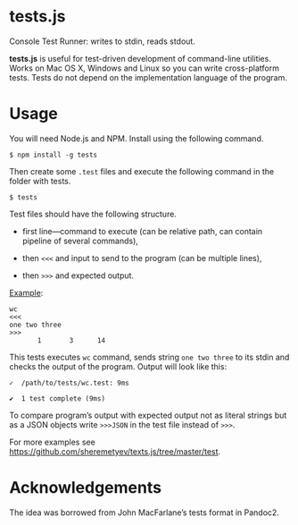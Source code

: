 tests.js
========

Console Test Runner: writes to stdin, reads stdout.

**tests.js** is useful for test-driven development of command-line utilities.
Works on Mac OS X, Windows and Linux so you can write cross-platform tests.
Tests do not depend on the implementation language of the program.

Usage
=====

You will need Node.js and NPM. Install using the following command.

~~~~~~~~~~~~~~~~~~~~~~~~~~~~~~~~~~~~~~~~~~~~~~~~~~~~~~~~~~~~~~~~~~~~~~~~~~~~~~~~
$ npm install -g tests
~~~~~~~~~~~~~~~~~~~~~~~~~~~~~~~~~~~~~~~~~~~~~~~~~~~~~~~~~~~~~~~~~~~~~~~~~~~~~~~~

Then create some `.test` files and execute the following command in the folder
with tests.

~~~~~~~~~~~~~~~~~~~~~~~~~~~~~~~~~~~~~~~~~~~~~~~~~~~~~~~~~~~~~~~~~~~~~~~~~~~~~~~~
$ tests
~~~~~~~~~~~~~~~~~~~~~~~~~~~~~~~~~~~~~~~~~~~~~~~~~~~~~~~~~~~~~~~~~~~~~~~~~~~~~~~~

Test files should have the following structure.

-   first line—command to execute (can be relative path, can contain pipeline of
    several commands),

-   then `<<<` and input to send to the program (can be multiple lines),

-   then `>>>` and expected output.

[Example][1]:

[1]: <https://github.com/sheremetyev/tests.js/blob/master/test/wc.test>

~~~~~~~~~~~~~~~~~~~~~~~~~~~~~~~~~~~~~~~~~~~~~~~~~~~~~~~~~~~~~~~~~~~~~~~~~~~~~~~~
wc
<<<
one two three
>>>
       1       3      14
~~~~~~~~~~~~~~~~~~~~~~~~~~~~~~~~~~~~~~~~~~~~~~~~~~~~~~~~~~~~~~~~~~~~~~~~~~~~~~~~

This tests executes `wc` command, sends string `one two three` to its stdin and
checks the output of the program. Output will look like this:

~~~~~~~~~~~~~~~~~~~~~~~~~~~~~~~~~~~~~~~~~~~~~~~~~~~~~~~~~~~~~~~~~~~~~~~~~~~~~~~~
✓  /path/to/tests/wc.test: 9ms

✔  1 test complete (9ms)
~~~~~~~~~~~~~~~~~~~~~~~~~~~~~~~~~~~~~~~~~~~~~~~~~~~~~~~~~~~~~~~~~~~~~~~~~~~~~~~~

To compare program’s output with expected output not as literal strings but as a
JSON objects write `>>>JSON` in the test file instead of `>>>`.

For more examples see
<https://github.com/sheremetyev/texts.js/tree/master/test>.

Acknowledgements
================

The idea was borrowed from John MacFarlane’s tests format in Pandoc2.

